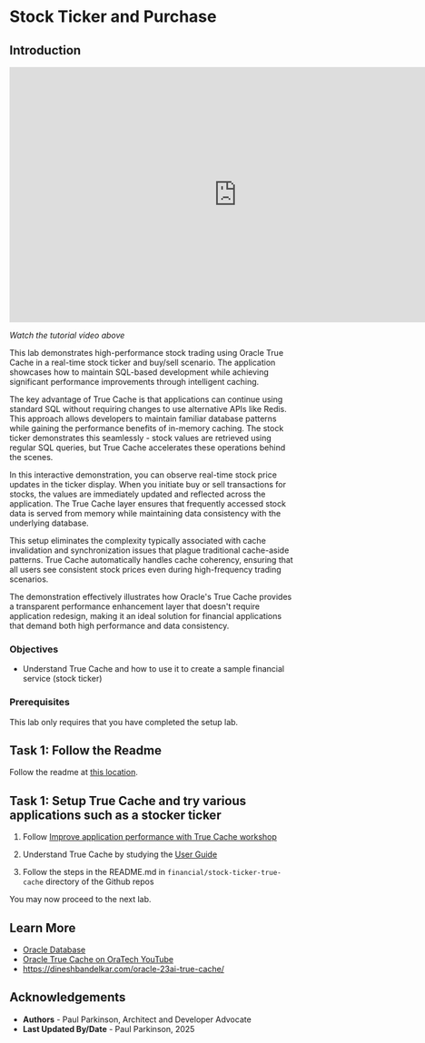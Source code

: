 # Stock Ticker and Purchase

## Introduction


<iframe width="800" height="450" src="https://www.youtube.com/embed/qHVYXagpAC0?start=895" title="YouTube video player" frameborder="0" allow="accelerometer; autoplay; clipboard-write; encrypted-media; gyroscope; picture-in-picture; web-share" allowfullscreen></iframe>

*Watch the tutorial video above*

This lab demonstrates high-performance stock trading using Oracle True Cache in a real-time stock ticker and buy/sell scenario. The application showcases how to maintain SQL-based development while achieving significant performance improvements through intelligent caching.

The key advantage of True Cache is that applications can continue using standard SQL without requiring changes to use alternative APIs like Redis. This approach allows developers to maintain familiar database patterns while gaining the performance benefits of in-memory caching. The stock ticker demonstrates this seamlessly - stock values are retrieved using regular SQL queries, but True Cache accelerates these operations behind the scenes.

In this interactive demonstration, you can observe real-time stock price updates in the ticker display. When you initiate buy or sell transactions for stocks, the values are immediately updated and reflected across the application. The True Cache layer ensures that frequently accessed stock data is served from memory while maintaining data consistency with the underlying database.

This setup eliminates the complexity typically associated with cache invalidation and synchronization issues that plague traditional cache-aside patterns. True Cache automatically handles cache coherency, ensuring that all users see consistent stock prices even during high-frequency trading scenarios.

The demonstration effectively illustrates how Oracle's True Cache provides a transparent performance enhancement layer that doesn't require application redesign, making it an ideal solution for financial applications that demand both high performance and data consistency.

### Objectives

-  Understand True Cache and how to use it to create a sample financial service (stock ticker)

### Prerequisites

This lab only requires that you have completed the setup lab.

## Task 1: Follow the Readme

Follow the readme at [this location](https://github.com/paulparkinson/oracle-ai-for-sustainable-dev/tree/main/financial/graph-circular-payments).

## Task 1: Setup True Cache and try various applications such as a stocker ticker

1. Follow [Improve application performance with True Cache workshop](https://apexapps.oracle.com/pls/apex/r/dbpm/livelabs/view-workshop?wid=3933)

2. Understand True Cache by studying the [User Guide](https://docs.oracle.com/en/database/oracle/oracle-database/23/odbtc/overview-true-cache-configuration.html)

3. Follow the steps in the README.md in `financial/stock-ticker-true-cache` directory of the Github repos


You may now proceed to the next lab.

## Learn More

* [Oracle Database](https://bit.ly/mswsdatabase)
* [Oracle True Cache on OraTech YouTube](https://www.youtube.com/watch?v=qHVYXagpAC0)
* https://dineshbandelkar.com/oracle-23ai-true-cache/

## Acknowledgements
* **Authors** - Paul Parkinson, Architect and Developer Advocate
* **Last Updated By/Date** - Paul Parkinson, 2025
